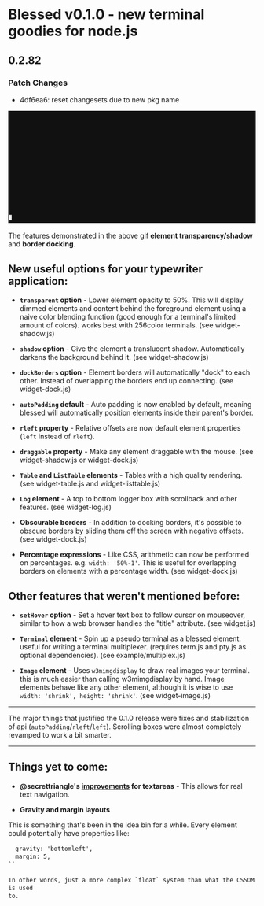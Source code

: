 # Blessed v0.1.0 - new terminal goodies for node.js

## 0.2.82

### Patch Changes

- 4df6ea6: reset changesets due to new pkg name

![blessed](https://raw.githubusercontent.com/chjj/blessed/master/img/v0.1.0-3.gif)

The features demonstrated in the above gif **element transparency/shadow** and
**border docking**.

## New useful options for your typewriter application:

- **`transparent` option** - Lower element opacity to 50%. This will display
  dimmed elements and content behind the foreground element using a naive color
  blending function (good enough for a terminal's limited amount of colors).
  works best with 256color terminals. (see widget-shadow.js)

- **`shadow` option** - Give the element a translucent shadow. Automatically
  darkens the background behind it. (see widget-shadow.js)

- **`dockBorders` option** - Element borders will automatically "dock" to each
  other. Instead of overlapping the borders end up connecting. (see
  widget-dock.js)

- **`autoPadding` default** - Auto padding is now enabled by default, meaning
  blessed will automatically position elements inside their parent's border.

- **`rleft` property** - Relative offsets are now default element properties
  (`left` instead of `rleft`).

- **`draggable` property** - Make any element draggable with the mouse. (see
  widget-shadow.js or widget-dock.js)

- **`Table` and `ListTable` elements** - Tables with a high quality rendering.
  (see widget-table.js and widget-listtable.js)

- **`Log` element** - A top to bottom logger box with scrollback and other
  features. (see widget-log.js)

- **Obscurable borders** - In addition to docking borders, it's possible to
  obscure borders by sliding them off the screen with negative offsets. (see
  widget-dock.js)

- **Percentage expressions** - Like CSS, arithmetic can now be performed on
  percentages. e.g. `width: '50%-1'`. This is useful for overlapping borders on
  elements with a percentage width. (see widget-dock.js)

## Other features that weren't mentioned before:

- **`setHover` option** - Set a hover text box to follow cursor on mouseover,
  similar to how a web browser handles the "title" attribute. (see widget.js)

- **`Terminal` element** - Spin up a pseudo terminal as a blessed element.
  useful for writing a terminal multiplexer. (requires term.js and pty.js as
  optional dependencies). (see example/multiplex.js)

- **`Image` element** - Uses `w3mimgdisplay` to draw real images your terminal.
  this is much easier than calling w3mimgdisplay by hand. Image elements behave
  like any other element, although it is wise to use `width: 'shrink', height:
'shrink'`. (see widget-image.js)

---

The major things that justified the 0.1.0 release were fixes and stabilization
of api (`autoPadding`/`rleft`/`left`). Scrolling boxes were almost completely
revamped to work a bit smarter.

---

## Things yet to come:

- **@secrettriangle's [improvements](https://github.com/slap-editor/slap) for
  textareas** - This allows for real text navigation.

- **Gravity and margin layouts**

This is something that's been in the idea bin for a while. Every element could
potentially have properties like:

```
  gravity: 'bottomleft',
  margin: 5,
``

In other words, just a more complex `float` system than what the CSSOM is used
to.
```
